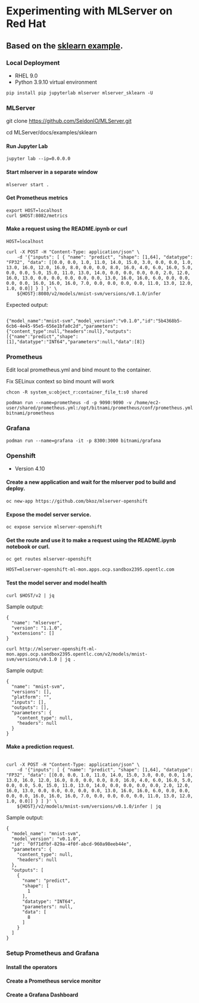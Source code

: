 # Experimenting with MLServer on Red Hat

## Based on the [sklearn example](https://github.com/SeldonIO/MLServer/tree/master/docs/examples/sklearn).

### Local Deployment
- RHEL 9.0
- Python 3.9.10 virtual environment

```
pip install pip jupyterlab mlserver mlserver_sklearn -U
```

### MLServer

git clone https://github.com/SeldonIO/MLServer.git

cd MLServer/docs/examples/sklearn

#### Run Jupyter Lab
```
jupyter lab --ip=0.0.0.0
```

#### Start mlserver in a separate window
```
mlserver start .
```

#### Get Prometheus metrics

```
export HOST=localhost
curl $HOST:8082/metrics
```

#### Make a request using the README.ipynb or curl
```
HOST=localhost

curl -X POST -H "Content-Type: application/json" \
	-d '{"inputs": [ { "name": "predict", "shape": [1,64], "datatype": "FP32", "data": [[0.0, 0.0, 1.0, 11.0, 14.0, 15.0, 3.0, 0.0, 0.0, 1.0, 13.0, 16.0, 12.0, 16.0, 8.0, 0.0, 0.0, 8.0, 16.0, 4.0, 6.0, 16.0, 5.0, 0.0, 0.0, 5.0, 15.0, 11.0, 13.0, 14.0, 0.0, 0.0, 0.0, 0.0, 2.0, 12.0, 16.0, 13.0, 0.0, 0.0, 0.0, 0.0, 0.0, 13.0, 16.0, 16.0, 6.0, 0.0, 0.0, 0.0, 0.0, 16.0, 16.0, 16.0, 7.0, 0.0, 0.0, 0.0, 0.0, 11.0, 13.0, 12.0, 1.0, 0.0]] } ] }' \
	${HOST}:8080/v2/models/mnist-svm/versions/v0.1.0/infer
```

Expected output:
```

{"model_name":"mnist-svm","model_version":"v0.1.0","id":"5b4368b5-6cb6-4e45-95e5-656e1bfa0c2d","parameters":{"content_type":null,"headers":null},"outputs":[{"name":"predict","shape":[1],"datatype":"INT64","parameters":null,"data":[8]}
```

### Prometheus

Edit local prometheus.yml and bind mount to the container.

Fix SELinux context so bind mount will work
```
chcon -R system_u:object_r:container_file_t:s0 shared
```

```
podman run --name=prometheus -d -p 9090:9090 -v /home/ec2-user/shared/prometheus.yml:/opt/bitnami/prometheus/conf/prometheus.yml bitnami/prometheus
```

### Grafana
```
podman run --name=grafana -it -p 8300:3000 bitnami/grafana
```

### Openshift

- Version 4.10

#### Create a new application and wait for the mlserver pod to build and deploy.
```
oc new-app https://github.com/bkoz/mlserver-openshift
```

#### Expose the model server service.
```
oc expose service mlserver-openshift
```

#### Get the route and use it to make a request using the README.ipynb notebook or curl.
```
oc get routes mlserver-openshift
```
```
HOST=mlserver-openshift-ml-mon.apps.ocp.sandbox2395.opentlc.com
```

#### Test the model server and model health
```
curl $HOST/v2 | jq 
```
Sample output:
```
{
  "name": "mlserver",
  "version": "1.1.0",
  "extensions": []
}
```

```
curl http://mlserver-openshift-ml-mon.apps.ocp.sandbox2395.opentlc.com/v2/models/mnist-svm/versions/v0.1.0 | jq .
```
Sample output:
```
{
  "name": "mnist-svm",
  "versions": [],
  "platform": "",
  "inputs": [],
  "outputs": [],
  "parameters": {
    "content_type": null,
    "headers": null
  }
}
```

#### Make a prediction request.
```

curl -X POST -H "Content-Type: application/json" \
	-d '{"inputs": [ { "name": "predict", "shape": [1,64], "datatype": "FP32", "data": [[0.0, 0.0, 1.0, 11.0, 14.0, 15.0, 3.0, 0.0, 0.0, 1.0, 13.0, 16.0, 12.0, 16.0, 8.0, 0.0, 0.0, 8.0, 16.0, 4.0, 6.0, 16.0, 5.0, 0.0, 0.0, 5.0, 15.0, 11.0, 13.0, 14.0, 0.0, 0.0, 0.0, 0.0, 2.0, 12.0, 16.0, 13.0, 0.0, 0.0, 0.0, 0.0, 0.0, 13.0, 16.0, 16.0, 6.0, 0.0, 0.0, 0.0, 0.0, 16.0, 16.0, 16.0, 7.0, 0.0, 0.0, 0.0, 0.0, 11.0, 13.0, 12.0, 1.0, 0.0]] } ] }' \
	${HOST}/v2/models/mnist-svm/versions/v0.1.0/infer | jq
```

Sample output:
```
{
  "model_name": "mnist-svm",
  "model_version": "v0.1.0",
  "id": "0f71dfbf-829a-4f0f-abcd-960a98eeb44e",
  "parameters": {
    "content_type": null,
    "headers": null
  },
  "outputs": [
    {
      "name": "predict",
      "shape": [
        1
      ],
      "datatype": "INT64",
      "parameters": null,
      "data": [
        8
      ]
    }
  ]
}
```

### Setup Prometheus and Grafana

#### Install the operators

#### Create a Prometheus service monitor

#### Create a Grafana Dashboard



